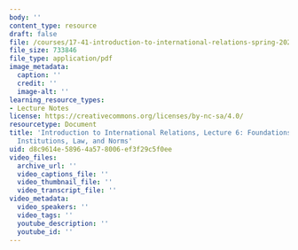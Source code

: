 ```yaml
---
body: ''
content_type: resource
draft: false
file: /courses/17-41-introduction-to-international-relations-spring-2023/mit17_41_s23_lec06.pdf
file_size: 733846
file_type: application/pdf
image_metadata:
  caption: ''
  credit: ''
  image-alt: ''
learning_resource_types:
- Lecture Notes
license: https://creativecommons.org/licenses/by-nc-sa/4.0/
resourcetype: Document
title: 'Introduction to International Relations, Lecture 6: Foundations: International
  Institutions, Law, and Norms'
uid: d8c9614e-5896-4a57-8006-ef3f29c5f0ee
video_files:
  archive_url: ''
  video_captions_file: ''
  video_thumbnail_file: ''
  video_transcript_file: ''
video_metadata:
  video_speakers: ''
  video_tags: ''
  youtube_description: ''
  youtube_id: ''
---
```

